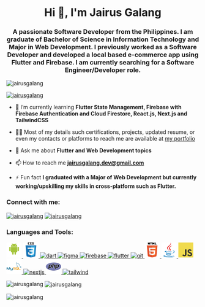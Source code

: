 <h1 align="center">Hi 👋, I'm Jairus Galang</h1>
<h3 align="center">A passionate Software Developer from the Philippines. I am graduate of Bachelor of Science in Information Technology and Major in Web Development. I previously worked as a Software Developer and developed a local based e-commerce app using Flutter and Firebase. I am currently searching for a Software Engineer/Developer role.</h3>

<p align="left"> <img src="https://komarev.com/ghpvc/?username=jairusgalang&label=Profile%20views&color=0e75b6&style=flat" alt="jairusgalang" /> </p>

<p align="left"> <a href="https://github.com/ryo-ma/github-profile-trophy"><img src="https://github-profile-trophy.vercel.app/?username=jairusgalang" alt="jairusgalang" /></a> </p>

- 🌱 I’m currently learning **Flutter State Management, Firebase with Firebase Authentication and Cloud Firestore, React.js, Next.js and TailwindCSS**

- 👨‍💻 Most of my details such certifications, projects, updated resume, or even my contacts or platforms to reach me are available at [my portfolio]([jairusgalang.github.io](https://jairusgalang.github.io))

- 💬 Ask me about **Flutter and Web Development topics**

- 📫 How to reach me **jairusgalang.dev@gmail.com**

- ⚡ Fun fact **I graduated with a Major of Web Development but currently working/upskilling my skills in cross-platform such as Flutter.**

<h3 align="left">Connect with me:</h3>
<p align="left">
<a href="https://linkedin.com/in/jairusgalang" target="blank"><img align="center" src="https://raw.githubusercontent.com/rahuldkjain/github-profile-readme-generator/master/src/images/icons/Social/linked-in-alt.svg" alt="jairusgalang" height="30" width="40" /></a>
<a href="https://www.behance.net/jairusgalang" target="blank"><img align="center" src="https://raw.githubusercontent.com/rahuldkjain/github-profile-readme-generator/master/src/images/icons/Social/behance.svg" alt="jairusgalang" height="30" width="40" /></a>
</p>

<h3 align="left">Languages and Tools:</h3>
<p align="left"> <a href="https://developer.android.com" target="_blank" rel="noreferrer"> <img src="https://raw.githubusercontent.com/devicons/devicon/master/icons/android/android-original-wordmark.svg" alt="android" width="40" height="40"/> </a> <a href="https://www.w3schools.com/css/" target="_blank" rel="noreferrer"> <img src="https://raw.githubusercontent.com/devicons/devicon/master/icons/css3/css3-original-wordmark.svg" alt="css3" width="40" height="40"/> </a> <a href="https://dart.dev" target="_blank" rel="noreferrer"> <img src="https://www.vectorlogo.zone/logos/dartlang/dartlang-icon.svg" alt="dart" width="40" height="40"/> </a> <a href="https://www.figma.com/" target="_blank" rel="noreferrer"> <img src="https://www.vectorlogo.zone/logos/figma/figma-icon.svg" alt="figma" width="40" height="40"/> </a> <a href="https://firebase.google.com/" target="_blank" rel="noreferrer"> <img src="https://www.vectorlogo.zone/logos/firebase/firebase-icon.svg" alt="firebase" width="40" height="40"/> </a> <a href="https://flutter.dev" target="_blank" rel="noreferrer"> <img src="https://www.vectorlogo.zone/logos/flutterio/flutterio-icon.svg" alt="flutter" width="40" height="40"/> </a> <a href="https://git-scm.com/" target="_blank" rel="noreferrer"> <img src="https://www.vectorlogo.zone/logos/git-scm/git-scm-icon.svg" alt="git" width="40" height="40"/> </a> <a href="https://www.w3.org/html/" target="_blank" rel="noreferrer"> <img src="https://raw.githubusercontent.com/devicons/devicon/master/icons/html5/html5-original-wordmark.svg" alt="html5" width="40" height="40"/> </a> <a href="https://www.java.com" target="_blank" rel="noreferrer"> <img src="https://raw.githubusercontent.com/devicons/devicon/master/icons/java/java-original.svg" alt="java" width="40" height="40"/> </a> <a href="https://developer.mozilla.org/en-US/docs/Web/JavaScript" target="_blank" rel="noreferrer"> <img src="https://raw.githubusercontent.com/devicons/devicon/master/icons/javascript/javascript-original.svg" alt="javascript" width="40" height="40"/> </a> <a href="https://www.mysql.com/" target="_blank" rel="noreferrer"> <img src="https://raw.githubusercontent.com/devicons/devicon/master/icons/mysql/mysql-original-wordmark.svg" alt="mysql" width="40" height="40"/> </a> <a href="https://nextjs.org/" target="_blank" rel="noreferrer"> <img src="https://cdn.worldvectorlogo.com/logos/nextjs-2.svg" alt="nextjs" width="40" height="40"/> </a> <a href="https://www.php.net" target="_blank" rel="noreferrer"> <img src="https://raw.githubusercontent.com/devicons/devicon/master/icons/php/php-original.svg" alt="php" width="40" height="40"/> </a> <a href="https://tailwindcss.com/" target="_blank" rel="noreferrer"> <img src="https://www.vectorlogo.zone/logos/tailwindcss/tailwindcss-icon.svg" alt="tailwind" width="40" height="40"/> </a> </p>

<p><img align="left" src="https://github-readme-stats.vercel.app/api/top-langs?username=jairusgalang&show_icons=true&locale=en&layout=compact" alt="jairusgalang" /></p>

<p>&nbsp;<img align="center" src="https://github-readme-stats.vercel.app/api?username=jairusgalang&show_icons=true&locale=en" alt="jairusgalang" /></p>

<p><img align="center" src="https://github-readme-streak-stats.herokuapp.com/?user=jairusgalang&" alt="jairusgalang" /></p>

